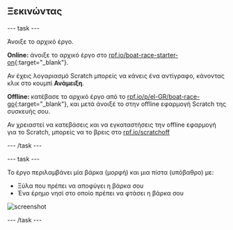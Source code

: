 ## Ξεκινώντας

--- task ---

Άνοιξε το αρχικό έργο.

**Online:** άνοιξε το αρχικό έργο στο [rpf.io/boat-race-starter-on](https://rpf.io/boat-race-starter-on){:target="_blank"}.

Αν έχεις λογαριασμό Scratch μπορείς να κάνεις ένα αντίγραφο, κάνοντας κλικ στο κουμπί **Ανάμειξη**.

**Offline:** κατέβασε το αρχικό έργο από το [rpf.io/p/el-GR/boat-race-go](https://rpf.io/p/el-GR/boat-race-go){:target="_blank"}, και μετά άνοιξέ το στην offline εφαρμογή Scratch της συσκευής σου.

Αν χρειαστεί να κατεβάσεις και να εγκαταστήσεις την offline εφαρμογή για το Scratch, μπορείς να το βρεις στο [rpf.io/scratchoff](https://rpf.io/scratchoff)

--- /task ---

--- task ---

Το έργο περιλαμβάνει μία βάρκα (μορφή) και μια πίστα (υπόβαθρο) με:

- Ξύλα που πρέπει να αποφύγει η βάρκα σου
- Ένα έρημο νησί στο οποίο πρέπει να φτάσει η βάρκα σου
    
![screenshot](images/boat-starter.png)

--- /task ---
